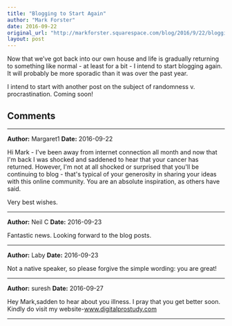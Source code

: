 ```yaml
---
title: "Blogging to Start Again"
author: "Mark Forster"
date: 2016-09-22
original_url: "http://markforster.squarespace.com/blog/2016/9/22/blogging-to-start-again.html"
layout: post
---
```


Now that we’ve got back into our own house and life is gradually returning to something like normal - at least for a bit - I intend to start blogging again. It will probably be more sporadic than it was over the past year.

I intend to start with another post on the subject of randomness v. procrastination. Coming soon!


## Comments

---

**Author:** Margaret1
**Date:** 2016-09-22

Hi Mark - I've been away from internet connection all month and now that I'm back I was shocked and saddened to hear that your cancer has returned. However, I'm not at all shocked or surprised that you'll be continuing to blog - that's typical of your generosity in sharing your ideas with this online community. You are an absolute inspiration, as others have said.   
  
Very best wishes.

---

**Author:** Neil C
**Date:** 2016-09-23

Fantastic news. Looking forward to the blog posts.

---

**Author:** Laby
**Date:** 2016-09-23

Not a native speaker, so please forgive the simple wording: you are great!

---

**Author:** suresh
**Date:** 2016-09-27

Hey Mark,sadden to hear about you illness. I pray that you get better soon.  
Kindly do visit my website-www.digitalprostudy.com

---
